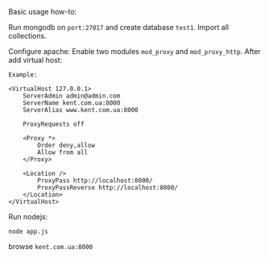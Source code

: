 Basic usage how-to:

Run mongodb on `port:27017` and create database `test1`. Import all collections.

Configure apache:
Enable two modules `mod_proxy` and `mod_proxy_http`. After add virtual host:

```
Example:

<VirtualHost 127.0.0.1>
    ServerAdmin admin@admin.com
    ServerName kent.com.ua:8000
    ServerAlias www.kent.com.ua:8000
 
    ProxyRequests off
 
    <Proxy *>
        Order deny,allow
        Allow from all
    </Proxy>
 
    <Location />
        ProxyPass http://localhost:8000/
        ProxyPassReverse http://localhost:8000/
    </Location>
</VirtualHost>

```
Run nodejs:

```
node app.js

```
browse `kent.com.ua:8000`
